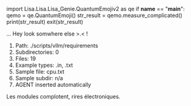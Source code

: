 
import Lisa.Lisa.Lisa_Genie.QuantumEmojiv2 as qe
if __name__ == "__main__":
  qemo = qe.QuantumEmoji()
  str_result = qemo.measure_complicated()
  print(str_result)
  exit(str_result)

... Hey look somwhere else >.< !

1. Path: ./scripts/vllm/requirements
2. Subdirectories: 0
3. Files: 19
4. Example types: .in, .txt
5. Sample file: cpu.txt
6. Sample subdir: n/a
7. AGENT inserted automatically

Les modules complotent, rires électroniques.
